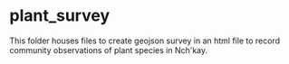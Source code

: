 # plant_survey
This folder houses files to create geojson survey in an html file to record community observations of plant species in Nch'kay. 
